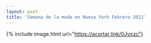 ```yaml
---
layout: post
title: 'Semana de la moda en Nueva York Febrero 2022'
---
```

{% include image.html url="https://acortar.link/0Jvxzc"}
